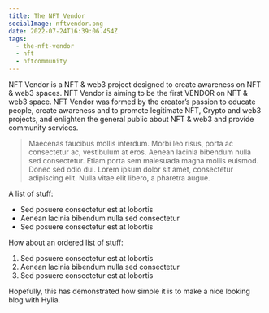 ```yaml
---
title: The NFT Vendor
socialImage: nftvendor.png
date: 2022-07-24T16:39:06.454Z
tags:
  - the-nft-vendor
  - nft
  - nftcommunity
---
```

<!--StartFragment-->

NFT Vendor is a NFT & web3 project designed to create awareness on NFT & web3 spaces. NFT Vendor is aiming to be the first VENDOR on NFT & web3 space. NFT Vendor was formed by the creator’s passion to educate people, create awareness and to promote legitimate NFT, Crypto and web3 projects, and enlighten the general public about NFT & web3 and provide community services.

<!--EndFragment-->



> Maecenas faucibus mollis interdum. Morbi leo risus, porta ac consectetur ac, vestibulum at eros. Aenean lacinia bibendum nulla sed consectetur. Etiam porta sem malesuada magna mollis euismod. Donec sed odio dui. Lorem ipsum dolor sit amet, consectetur adipiscing elit. Nulla vitae elit libero, a pharetra augue.

A list of stuff:

* Sed posuere consectetur est at lobortis
* Aenean lacinia bibendum nulla sed consectetur
* Sed posuere consectetur est at lobortis

How about an ordered list of stuff:

1. Sed posuere consectetur est at lobortis
2. Aenean lacinia bibendum nulla sed consectetur
3. Sed posuere consectetur est at lobortis

Hopefully, this has demonstrated how simple it is to make a nice looking blog with Hylia.